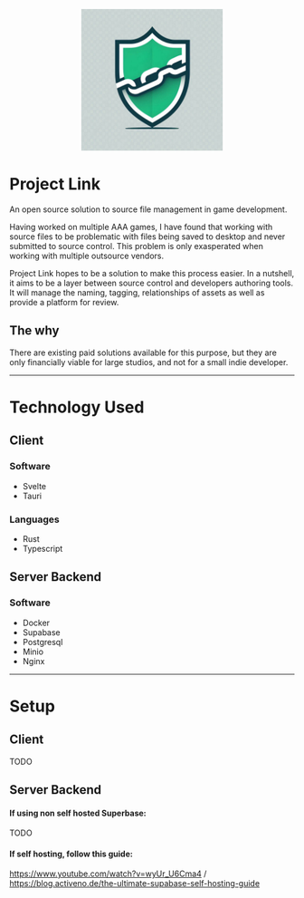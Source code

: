 <p align="center">
    <img width="250" height="250" src="/assets/readme/Sheild.jpeg" alt="EchoDB Logo">
</p>

# Project Link

An open source solution to source file management in game development.

Having worked on multiple AAA games, I have found that working with source files to be problematic with files being saved to desktop and never submitted to source control. This problem is only exasperated when working with multiple outsource vendors.

Project Link hopes to be a solution to make this process easier. In a nutshell, it aims to be a layer between source control and developers authoring tools. It will manage the naming, tagging, relationships of assets as well as provide a platform for review.

## The why

There are existing paid solutions available for this purpose, but they are only financially viable for large studios, and not for a small indie developer.

---

# Technology Used

## Client

### Software

- Svelte
- Tauri

### Languages

- Rust
- Typescript

## Server Backend

### Software

- Docker
- Supabase
- Postgresql
- Minio
- Nginx

---

# Setup

## Client

TODO

## Server Backend

#### If using non self hosted Superbase:

TODO

#### If self hosting, follow this guide:

https://www.youtube.com/watch?v=wyUr_U6Cma4 / https://blog.activeno.de/the-ultimate-supabase-self-hosting-guide
